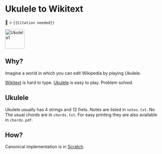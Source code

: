 # Ukulele to Wikitext

🎸 > `{{Citation needed}}`

<a title="By TJC [GFDL (http://www.gnu.org/copyleft/fdl.html) or CC-BY-SA-3.0 (http://creativecommons.org/licenses/by-sa/3.0/)], from Wikimedia Commons" href="https://commons.wikimedia.org/wiki/File:Ukulele1.png"><img width="64" alt="Ukulele1" src="https://upload.wikimedia.org/wikipedia/commons/7/7c/Ukulele1.png"></a>

## Why?

Imagine a world in which you can edit Wikipedia by playing Ukulele.

[Wikitext](https://www.mediawiki.org/wiki/Wikitext) is hard to type. [Ukulele](https://en.wikipedia.org/wiki/Ukulele) is easy to play. Problem solved.

## Ukulele

Ukulele usually has 4 strings and 12 frets. Notes are listed in `notes.txt`. No The usual chords are in `chords.txt`. For easy printing they are also available in `chords.pdf`.

## How?

Canonical implementation is in [Scratch](https://scratch.mit.edu/projects/345114983/).
